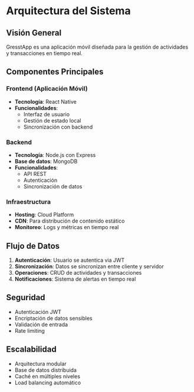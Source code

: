 # Arquitectura del Sistema

## Visión General

GresstApp es una aplicación móvil diseñada para la gestión de actividades y transacciones en tiempo real.

## Componentes Principales

### Frontend (Aplicación Móvil)
- **Tecnología**: React Native
- **Funcionalidades**:
  - Interfaz de usuario
  - Gestión de estado local
  - Sincronización con backend

### Backend
- **Tecnología**: Node.js con Express
- **Base de datos**: MongoDB
- **Funcionalidades**:
  - API REST
  - Autenticación
  - Sincronización de datos

### Infraestructura
- **Hosting**: Cloud Platform
- **CDN**: Para distribución de contenido estático
- **Monitoreo**: Logs y métricas en tiempo real

## Flujo de Datos

1. **Autenticación**: Usuario se autentica via JWT
2. **Sincronización**: Datos se sincronizan entre cliente y servidor
3. **Operaciones**: CRUD de actividades y transacciones
4. **Notificaciones**: Sistema de alertas en tiempo real

## Seguridad

- Autenticación JWT
- Encriptación de datos sensibles
- Validación de entrada
- Rate limiting

## Escalabilidad

- Arquitectura modular
- Base de datos distribuida
- Caché en múltiples niveles
- Load balancing automático 